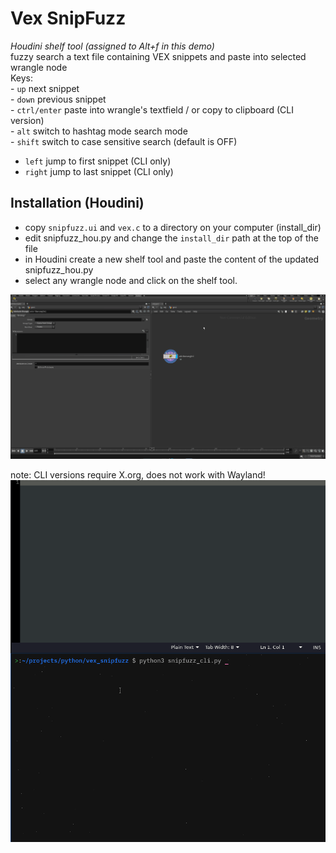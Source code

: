 <h1>Vex SnipFuzz</h1>
<p><em>Houdini shelf tool (assigned to Alt+f in this demo)</em><br>
fuzzy search a text file containing VEX snippets and paste into selected wrangle node<br>
Keys:<br>
- <code>up</code> next snippet <br>
- <code>down</code> previous snippet <br>
- <code>ctrl/enter</code> paste into wrangle's textfield / or copy to clipboard (CLI version)<br>
- <code>alt</code> switch to hashtag mode search mode<br>
- <code>shift</code> switch to case sensitive search (default is OFF)<br>

- <code>left</code> jump to first snippet (CLI only)<br>
- <code>right</code> jump to last snippet (CLI only)<br>

Installation (Houdini)
----------------------
- copy <code>snipfuzz.ui</code> and <code>vex.c</code> to a directory on your computer (install_dir)
- edit snipfuzz_hou.py and change the <code>install_dir</code> path at the top of the file
- in Houdini create a new shelf tool and paste the content of the updated snipfuzz_hou.py
- select any wrangle node and click on the shelf tool.


![](https://github.com/jdvfx/vex_snipfuzz/blob/main/gif/snipfuzz.gif)


note: CLI versions require X.org, does not work with Wayland!
![](https://github.com/jdvfx/vex_snipfuzz/blob/main/gif/snipfuzz_cli.gif)
